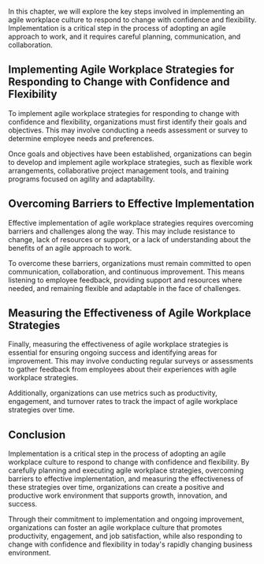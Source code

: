 
In this chapter, we will explore the key steps involved in implementing an agile workplace culture to respond to change with confidence and flexibility. Implementation is a critical step in the process of adopting an agile approach to work, and it requires careful planning, communication, and collaboration.

Implementing Agile Workplace Strategies for Responding to Change with Confidence and Flexibility
------------------------------------------------------------------------------------------------

To implement agile workplace strategies for responding to change with confidence and flexibility, organizations must first identify their goals and objectives. This may involve conducting a needs assessment or survey to determine employee needs and preferences.

Once goals and objectives have been established, organizations can begin to develop and implement agile workplace strategies, such as flexible work arrangements, collaborative project management tools, and training programs focused on agility and adaptability.

Overcoming Barriers to Effective Implementation
-----------------------------------------------

Effective implementation of agile workplace strategies requires overcoming barriers and challenges along the way. This may include resistance to change, lack of resources or support, or a lack of understanding about the benefits of an agile approach to work.

To overcome these barriers, organizations must remain committed to open communication, collaboration, and continuous improvement. This means listening to employee feedback, providing support and resources where needed, and remaining flexible and adaptable in the face of challenges.

Measuring the Effectiveness of Agile Workplace Strategies
---------------------------------------------------------

Finally, measuring the effectiveness of agile workplace strategies is essential for ensuring ongoing success and identifying areas for improvement. This may involve conducting regular surveys or assessments to gather feedback from employees about their experiences with agile workplace strategies.

Additionally, organizations can use metrics such as productivity, engagement, and turnover rates to track the impact of agile workplace strategies over time.

Conclusion
----------

Implementation is a critical step in the process of adopting an agile workplace culture to respond to change with confidence and flexibility. By carefully planning and executing agile workplace strategies, overcoming barriers to effective implementation, and measuring the effectiveness of these strategies over time, organizations can create a positive and productive work environment that supports growth, innovation, and success.

Through their commitment to implementation and ongoing improvement, organizations can foster an agile workplace culture that promotes productivity, engagement, and job satisfaction, while also responding to change with confidence and flexibility in today's rapidly changing business environment.
